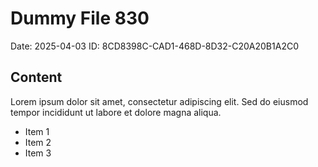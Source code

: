 # Dummy File 830

Date: 2025-04-03
ID: 8CD8398C-CAD1-468D-8D32-C20A20B1A2C0

## Content

Lorem ipsum dolor sit amet, consectetur adipiscing elit.
Sed do eiusmod tempor incididunt ut labore et dolore magna aliqua.

* Item 1
* Item 2
* Item 3
